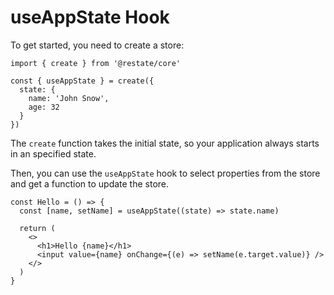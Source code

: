 # useAppState Hook

To get started, you need to create a store:

```tsx
import { create } from '@restate/core'

const { useAppState } = create({
  state: {
    name: 'John Snow',
    age: 32
  }
})
```

The `create` function takes the initial state, so your application always starts in an specified state.

Then, you can use the `useAppState` hook to select properties from the store and get a function to update the store.

```tsx
const Hello = () => {
  const [name, setName] = useAppState((state) => state.name)

  return (
    <>
      <h1>Hello {name}</h1>
      <input value={name} onChange={(e) => setName(e.target.value)} />
    </>
  )
}
```
